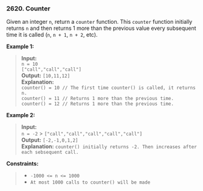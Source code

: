 ### 2620. Counter

Given an integer `n`, return a `counter` function. This `counter` function initially returns `n` and then returns 1 more than the previous value every subsequent time it is called (`n`, `n + 1`, `n + 2`, etc).

**Example 1:**

> **Input:**  
> `n = 10`  
> `["call","call","call"]`  
> **Output:** `[10,11,12]`  
> **Explanation:**  
> `counter() = 10 // The first time counter() is called, it returns n.`  
> `counter() = 11 // Returns 1 more than the previous time.`  
> `counter() = 12 // Returns 1 more than the previous time.`

**Example 2:**

> **Input:**  
> `n = -2` > `["call","call","call","call","call"]`  
> **Output:** `[-2,-1,0,1,2]`  
> **Explanation:** `counter() initially returns -2. Then increases after each sebsequent call.`

**Constraints:**

> - `-1000 <= n <= 1000`
> - `At most 1000 calls to counter() will be made`
